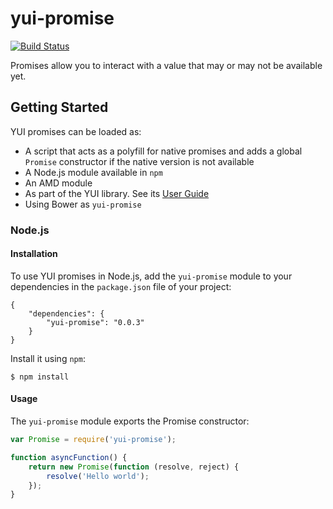 yui-promise
===========

[![Build Status](https://travis-ci.org/juandopazo/yui-promise.png)](https://travis-ci.org/juandopazo/yui-promise)

Promises allow you to interact with a value that may or may not be available yet.

Getting Started
---------------

YUI promises can be loaded as:

 * A script that acts as a polyfill for native promises and adds a global
   `Promise` constructor if the native version is not available
 * A Node.js module available in `npm`
 * An AMD module
 * As part of the YUI library. See its [User Guide](http://yuilibrary.com/yui/docs/promise/)
 * Using Bower as `yui-promise`

### Node.js

#### Installation

To use YUI promises in Node.js, add the `yui-promise` module to your dependencies
in the `package.json` file of your project:

```
{
	"dependencies": {
		"yui-promise": "0.0.3"
	}
}
```

Install it using `npm`:

```
$ npm install
```

#### Usage

The `yui-promise` module exports the Promise constructor:

```js
var Promise = require('yui-promise');

function asyncFunction() {
	return new Promise(function (resolve, reject) {
		resolve('Hello world');
	});
}
```
